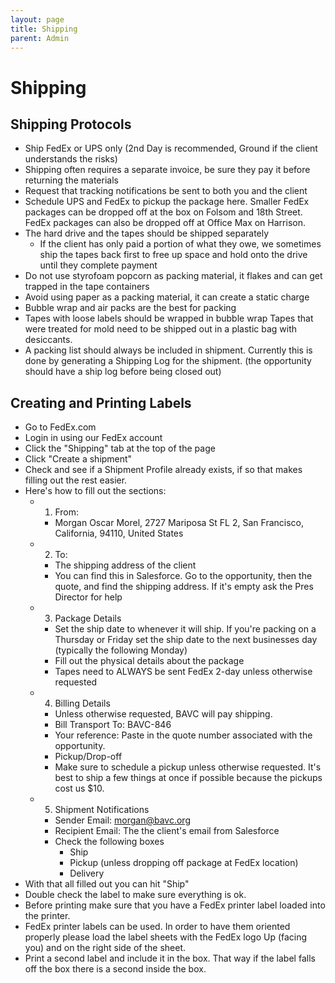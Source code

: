 ```yaml
---
layout: page
title: Shipping
parent: Admin
---
```


# Shipping

## Shipping Protocols

* Ship FedEx or UPS only (2nd Day is recommended, Ground if the client understands the risks)
* Shipping often requires a separate invoice, be sure they pay it before returning the materials
* Request that tracking notifications be sent to both you and the client
* Schedule UPS and FedEx to pickup the package here. Smaller FedEx packages can be dropped off at the box on Folsom and 18th Street. FedEx packages can also be dropped off at Office Max on Harrison.
* The hard drive and the tapes should be shipped separately
  * If the client has only paid a portion of what they owe, we sometimes ship the tapes back first to free up space and hold onto the drive until they complete payment
* Do not use styrofoam popcorn as packing material, it flakes and can get trapped in the tape containers
* Avoid using paper as a packing material, it can create a static charge
* Bubble wrap and air packs are the best for packing
* Tapes with loose labels should be wrapped in bubble wrap
  Tapes that were treated for mold need to be shipped out in a plastic bag with desiccants.
* A packing list should always be included in shipment. Currently this is done by generating a Shipping Log for the shipment. (the opportunity should have a ship log before being closed out)


## Creating and Printing Labels

* Go to FedEx.com
* Login in using our FedEx account
* Click the "Shipping" tab at the top of the page
* Click "Create a shipment"
* Check and see if a Shipment Profile already exists, if so that makes filling out the rest easier.
* Here's how to fill out the sections:
  * 1) From:
    * Morgan Oscar Morel, 2727 Mariposa St FL 2, San Francisco, California, 94110, United States
  * 2) To:
    * The shipping address of the client
    * You can find this in Salesforce. Go to the opportunity, then the quote, and find the shipping address. If it's empty ask the Pres Director for help
  * 3) Package Details
    * Set the ship date to whenever it will ship. If you're packing on a Thursday or Friday set the ship date to the next businesses day (typically the following Monday)
    * Fill out the physical details about the package
    * Tapes need to ALWAYS be sent FedEx 2-day unless otherwise requested
  * 4) Billing Details
    * Unless otherwise requested, BAVC will pay shipping.
    * Bill Transport To: BAVC-846
    * Your reference: Paste in the quote number associated with the opportunity.
    * Pickup/Drop-off
    * Make sure to schedule a pickup unless otherwise requested. It's best to ship a few things at once if possible because the pickups cost us $10.
  * 5) Shipment Notifications
    * Sender Email: morgan@bavc.org
    * Recipient Email: The the client's email from Salesforce
    * Check the following boxes
      * Ship
      * Pickup (unless dropping off package at FedEx location)
      * Delivery
* With that all filled out you can hit "Ship"
* Double check the label to make sure everything is ok.
* Before printing make sure that you have a FedEx printer label loaded into the printer.
* FedEx printer labels can be used. In order to have them oriented properly please load the label sheets with the FedEx logo Up (facing you) and on the right side of the sheet.
* Print a second label and include it in the box. That way if the label falls off the box there is a second inside the box.
